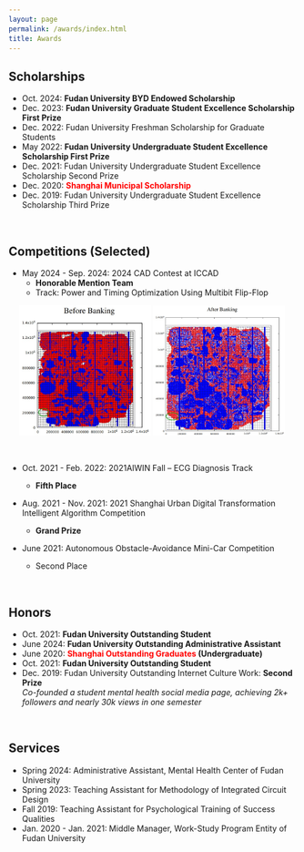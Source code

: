 ```yaml
---
layout: page
permalink: /awards/index.html
title: Awards
---
```


## Scholarships

- Oct. 2024:  **Fudan University BYD Endowed Scholarship** <br>
- Dec. 2023:  **Fudan University Graduate Student Excellence Scholarship First Prize** <br>
- Dec. 2022:  Fudan University Freshman Scholarship for Graduate Students <br>
- May 2022:  **Fudan University Undergraduate Student Excellence Scholarship First Prize** <br>
- Dec. 2021:  Fudan University Undergraduate Student Excellence Scholarship Second Prize<br>
- Dec. 2020:  <strong style="color: RED;">Shanghai Municipal Scholarship</strong> <br>
- Dec. 2019:  Fudan University Undergraduate Student Excellence Scholarship Third Prize<br>

<br>

## Competitions (Selected)

- May 2024 - Sep. 2024: 2024 CAD Contest at ICCAD 
  - **Honorable Mention Team**
  - Track: Power and Timing Optimization Using Multibit Flip-Flop


<p align="center">    
    <img src="/images/awards/before.jpg" alt="CAD 1" width="46%" style="object-fit: cover;"/> 
    <img src="/images/awards/after.jpg" alt="CAD 2" width="46%" style="object-fit: cover;"/> 
</p>


<br>

- Oct. 2021 - Feb. 2022: 2021AIWIN Fall – ECG Diagnosis Track
  - **Fifth Place**

- Aug. 2021 - Nov. 2021: 2021 Shanghai Urban Digital Transformation Intelligent Algorithm Competition
  - **Grand Prize**

- June 2021: Autonomous Obstacle-Avoidance Mini-Car Competition
  - Second Place



<br>

## Honors

- Oct. 2021:  **Fudan University Outstanding Student** <br>
- June 2024:  **Fudan University Outstanding Administrative Assistant** <br>
- June 2020:  **<font color='red'>Shanghai Outstanding Graduates</font> (Undergraduate)** <br>
- Oct. 2021:  **Fudan University Outstanding Student** <br>
- Dec. 2019:  Fudan University Outstanding Internet Culture Work: **Second Prize**<br>*Co-founded a student mental health social media page, achieving 2k+ followers and nearly 30k views in one semester*

<br>

## Services

- Spring 2024:  Administrative Assistant, Mental Health Center of Fudan University
- Spring 2023:  Teaching Assistant for Methodology of Integrated Circuit Design
- Fall 2019:  Teaching Assistant for Psychological Training of Success Qualities
- Jan. 2020 - Jan. 2021:  Middle Manager, Work-Study Program Entity of Fudan University

<br>
